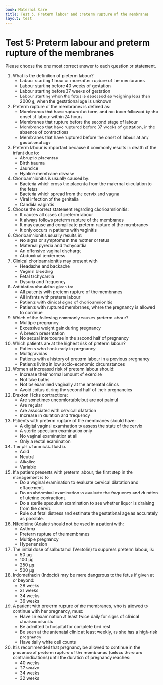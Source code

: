 ```yaml
---
book: Maternal Care
title: Test 5. Preterm labour and preterm rupture of the membranes
layout: test
---
```


# Test 5: Preterm labour and preterm rupture of the membranes

Please choose the one most correct answer to each question or statement.

1.	What is the definition of preterm labour?
	-	Labour starting 1 hour or more after rupture of the membranes
	-	Labour starting before 40 weeks of gestation
	+	Labour starting before 37 weeks of gestation
	-	Labour starting when the fetus is assessed as weighing less than 2000 g, when the gestational age is unknown
2.	Preterm rupture of the membranes is defined as:
	-	Membranes that have ruptured at term, and not been followed by the onset of labour within 24 hours
	-	Membranes that rupture before the second stage of labour
	+	Membranes that have ruptured before 37 weeks of gestation, in the absence of contractions
	-	Membranes that have ruptured before the onset of labour at any gestational age
3.	Preterm labour is important because it commonly results in death of the infant due to:
	-	Abruptio placentae
	+	Birth trauma
	-	Jaundice
	-	Hyaline membrane disease
4.	Chorioamnionitis is usually caused by:
	-	Bacteria which cross the placenta from the maternal circulation to the fetus
	-	Bacteria which spread from the cervix and vagina
	-	Viral infection of the genitalia
	+	Candida vaginitis
5.	Choose the correct statement regarding chorioamnionitis:
	-	It causes all cases of preterm labour
	-	It always follows preterm rupture of the membranes
	+	It may cause and complicate preterm rupture of the membranes
	-	It only occurs in patients with vaginitis
6.	Chorioamnionitis usually results in:
	+	No signs or symptoms in the mother or fetus
	-	Maternal pyrexia and tachycardia
	-	An offensive vaginal discharge
	-	Abdominal tenderness
7.	Clinical chorioamnionitis may present with:
	-	Headache and backache
	-	Vaginal bleeding
	+	Fetal tachycardia
	-	Dysuria and frequency
8.	Antibiotics should be given to:
	-	All patients with preterm rupture of the membranes
	-	All infants with preterm labour
	+	Patients with clinical signs of chorioamnionitis
	-	Patients with ruptured membranes, where the pregnancy is allowed to continue
9.	Which of the following commonly causes preterm labour?
	+	Multiple pregnancy
	-	Excessive weight gain during pregnancy
	-	A breech presentation
	-	No sexual intercourse in the second half of pregnancy
10.	Which patients are at the highest risk of preterm labour?
	-	Patients who book early in pregnancy
	-	Multigravidas
	+	Patients with a history of preterm labour in a previous pregnancy
	-	Patients living in low socio-economic circumstances
11.	Women at increased risk of preterm labour should:
	-	Increase their normal amount of exercise
	-	Not take baths
	-	Not be examined vaginally at the antenatal clinics
	+	Avoid coitus during the second half of their pregnancies
12.	Braxton Hicks contractions:
	+	Are sometimes uncomfortable but are not painful
	-	Are regular
	-	Are associated with cervical dilatation
	-	Increase in duration and frequency
13.	Patients with preterm rupture of the membranes should have:
	-	A digital vaginal examination to assess the state of the cervix
	+	A sterile speculum examination only
	-	No vaginal examination at all
	-	Only a rectal examination
14.	The pH of amniotic fluid is:
	-	Acid
	-	Neutral
	+	Alkaline
	-	Variable
15.	If a patient presents with preterm labour, the first step in the management is to:
	-	Do a vaginal examination to evaluate cervical dilatation and effacement.
	-	Do an abdominal examination to evaluate the frequency and duration of uterine contractions.
	-	Do a sterile speculum examination to see whether liquor is draining from the cervix.
	+	Rule out fetal distress and estimate the gestational age as accurately as possible.
16.	Nifedipine (Adalat) should not be used in a patient with:
	-	Asthma
	-	Preterm rupture of the membranes
	-	Multiple pregnancy
	+	Hypertension
17.	The initial dose of salbutamol (Ventolin) to suppress preterm labour, is:
	-	50 µg
	-	100 µg
	+	250 µg
	-	500 µg
18.	Indomethacin (Indocid) may be more dangerous to the fetus if given at or beyond:
	-	28 weeks
	+	31 weeks
	-	34 weeks
	-	36 weeks
19.	A patient with preterm rupture of the membranes, who is allowed to continue with her pregnancy, must:
	+	Have an examination at least twice daily for signs of clinical chorioamnionitis
	-	Be admitted to hospital for complete bed rest
	-	Be seen at the antenatal clinic at least weekly, as she has a high-risk pregnancy
	-	Have daily white cell counts
20.	It is recommended that pregnancy be allowed to continue in the presence of preterm rupture of the membranes (unless there are contraindications) until the duration of pregnancy reaches:
	-	40 weeks
	-	37 weeks
	+	34 weeks
	-	32 weeks
